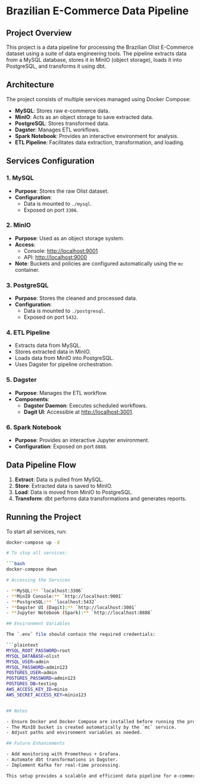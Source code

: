# Brazilian E-Commerce Data Pipeline

## Project Overview

This project is a data pipeline for processing the Brazilian Olist E-Commerce dataset using a suite of data engineering tools. The pipeline extracts data from a MySQL database, stores it in MinIO (object storage), loads it into PostgreSQL, and transforms it using dbt.

## Architecture

The project consists of multiple services managed using Docker Compose:

- **MySQL**: Stores raw e-commerce data.
- **MinIO**: Acts as an object storage to save extracted data.
- **PostgreSQL**: Stores transformed data.
- **Dagster**: Manages ETL workflows.
- **Spark Notebook**: Provides an interactive environment for analysis.
- **ETL Pipeline**: Facilitates data extraction, transformation, and loading.

## Services Configuration

### 1. MySQL
- **Purpose**: Stores the raw Olist dataset.
- **Configuration**:
  - Data is mounted to `./mysql`.
  - Exposed on port `3306`.

### 2. MinIO
- **Purpose**: Used as an object storage system.
- **Access**:
  - Console: [http://localhost:9001](http://localhost:9001)
  - API: [http://localhost:9000](http://localhost:9000)
- **Note**: Buckets and policies are configured automatically using the `mc` container.

### 3. PostgreSQL
- **Purpose**: Stores the cleaned and processed data.
- **Configuration**:
  - Data is mounted to `./postgresql`.
  - Exposed on port `5432`.

### 4. ETL Pipeline
- Extracts data from MySQL.
- Stores extracted data in MinIO.
- Loads data from MinIO into PostgreSQL.
- Uses Dagster for pipeline orchestration.

### 5. Dagster
- **Purpose**: Manages the ETL workflow.
- **Components**:
  - **Dagster Daemon**: Executes scheduled workflows.
  - **Dagit UI**: Accessible at [http://localhost:3001](http://localhost:3001).

### 6. Spark Notebook
- **Purpose**: Provides an interactive Jupyter environment.
- **Configuration**: Exposed on port `8888`.

## Data Pipeline Flow

1. **Extract**: Data is pulled from MySQL.
2. **Store**: Extracted data is saved to MinIO.
3. **Load**: Data is moved from MinIO to PostgreSQL.
4. **Transform**: dbt performs data transformations and generates reports.

## Running the Project

To start all services, run:
```bash
docker-compose up -d

# To stop all services:

```bash
docker-compose down

# Accessing the Services

- **MySQL:** `localhost:3306`
- **MinIO Console:** `http://localhost:9001`
- **PostgreSQL:** `localhost:5432`
- **Dagster UI (Dagit):** `http://localhost:3001`
- **Jupyter Notebook (Spark):** `http://localhost:8888`

## Environment Variables

The `.env` file should contain the required credentials:

```plaintext
MYSQL_ROOT_PASSWORD=root
MYSQL_DATABASE=olist
MYSQL_USER=admin
MYSQL_PASSWORD=admin123
POSTGRES_USER=admin
POSTGRES_PASSWORD=admin123
POSTGRES_DB=testing
AWS_ACCESS_KEY_ID=minio
AWS_SECRET_ACCESS_KEY=minio123


## Notes

- Ensure Docker and Docker Compose are installed before running the project.
- The MinIO bucket is created automatically by the `mc` service.
- Adjust paths and environment variables as needed.

## Future Enhancements

- Add monitoring with Prometheus + Grafana.
- Automate dbt transformations in Dagster.
- Implement Kafka for real-time processing.

This setup provides a scalable and efficient data pipeline for e-commerce analytics using modern data engineering tools. 🚀
